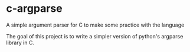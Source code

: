 # c-argparse
A simple argument parser for C to make some practice with the language

The goal of this project is to write a simpler version of python's argparse library in C.